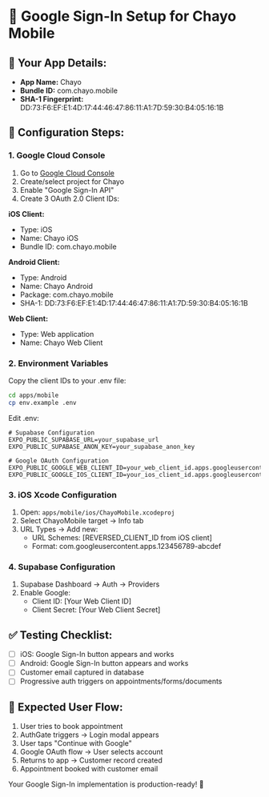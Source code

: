 # 📧 Google Sign-In Setup for Chayo Mobile

## 🎯 Your App Details:
- **App Name:** Chayo
- **Bundle ID:** com.chayo.mobile
- **SHA-1 Fingerprint:** DD:73:F6:EF:E1:4D:17:44:46:47:86:11:A1:7D:59:30:B4:05:16:1B

## 🔧 Configuration Steps:

### 1. Google Cloud Console
1. Go to [Google Cloud Console](https://console.cloud.google.com/)
2. Create/select project for Chayo
3. Enable "Google Sign-In API"
4. Create 3 OAuth 2.0 Client IDs:

**iOS Client:**
- Type: iOS
- Name: Chayo iOS
- Bundle ID: com.chayo.mobile

**Android Client:**
- Type: Android  
- Name: Chayo Android
- Package: com.chayo.mobile
- SHA-1: DD:73:F6:EF:E1:4D:17:44:46:47:86:11:A1:7D:59:30:B4:05:16:1B

**Web Client:**
- Type: Web application
- Name: Chayo Web Client

### 2. Environment Variables
Copy the client IDs to your .env file:

```bash
cd apps/mobile
cp env.example .env
```

Edit .env:
```
# Supabase Configuration
EXPO_PUBLIC_SUPABASE_URL=your_supabase_url
EXPO_PUBLIC_SUPABASE_ANON_KEY=your_supabase_anon_key

# Google OAuth Configuration
EXPO_PUBLIC_GOOGLE_WEB_CLIENT_ID=your_web_client_id.apps.googleusercontent.com
EXPO_PUBLIC_GOOGLE_IOS_CLIENT_ID=your_ios_client_id.apps.googleusercontent.com
```

### 3. iOS Xcode Configuration
1. Open: `apps/mobile/ios/ChayoMobile.xcodeproj`
2. Select ChayoMobile target → Info tab
3. URL Types → Add new:
   - URL Schemes: [REVERSED_CLIENT_ID from iOS client]
   - Format: com.googleusercontent.apps.123456789-abcdef

### 4. Supabase Configuration
1. Supabase Dashboard → Auth → Providers
2. Enable Google:
   - Client ID: [Your Web Client ID]
   - Client Secret: [Your Web Client Secret]

## ✅ Testing Checklist:
- [ ] iOS: Google Sign-In button appears and works
- [ ] Android: Google Sign-In button appears and works  
- [ ] Customer email captured in database
- [ ] Progressive auth triggers on appointments/forms/documents

## 🎯 Expected User Flow:
1. User tries to book appointment
2. AuthGate triggers → Login modal appears
3. User taps "Continue with Google"
4. Google OAuth flow → User selects account
5. Returns to app → Customer record created
6. Appointment booked with customer email

Your Google Sign-In implementation is production-ready! 🚀
